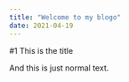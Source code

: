 ```yaml
---
title: "Welcome to my blogo"
date: 2021-04-19
---
```

#1 This is the title

And this is just normal text.
